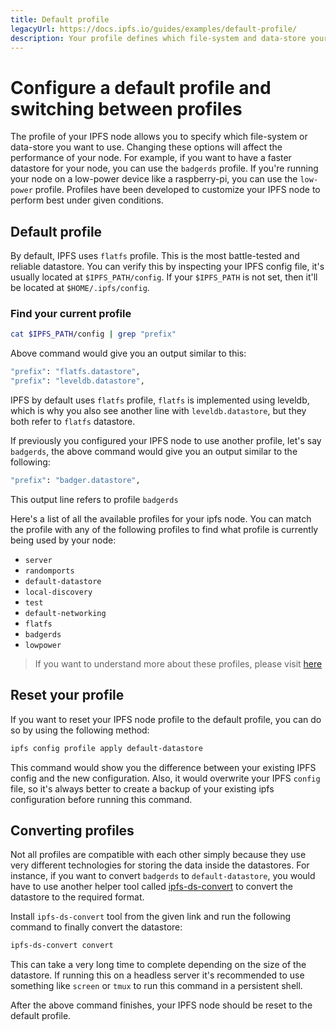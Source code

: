 ```yaml
---
title: Default profile
legacyUrl: https://docs.ipfs.io/guides/examples/default-profile/
description: Your profile defines which file-system and data-store your IPFS node will use, along with other configuration options. Learn how to set, change, and reset your profile.
---
```


# Configure a default profile and switching between profiles

The profile of your IPFS node allows you to specify which file-system or data-store you want to use. Changing these options will affect the performance of your node. For example, if you want to have a faster datastore for your node, you can use the `badgerds` profile. If you're running your node on a low-power device like a raspberry-pi, you can use the `low-power` profile. Profiles have been developed to customize your IPFS node to perform best under given conditions.

## Default profile

By default, IPFS uses `flatfs` profile. This is the most battle-tested and reliable datastore. You can verify this by inspecting your IPFS config file, it's usually located at `$IPFS_PATH/config`. If your `$IPFS_PATH` is not set, then it'll be located at `$HOME/.ipfs/config`.

### Find your current profile
```bash {.line-numbers}
cat $IPFS_PATH/config | grep "prefix"
```

Above command would give you an output similar to this:
```bash
"prefix": "flatfs.datastore",
"prefix": "leveldb.datastore",
```

IPFS by default uses `flatfs` profile, `flatfs` is implemented using leveldb, which is why you also see another line with `leveldb.datastore`, but they both refer to `flatfs` datastore.

If previously you configured your IPFS node to use another profile, let's say `badgerds`, the above command would give you an output similar to the following:
```bash
"prefix": "badger.datastore",
```

This output line refers to profile `badgerds`

Here's a list of all the available profiles for your ipfs node. You can match the profile with any of the following profiles to find what profile is currently being used by your node:

* `server`
* `randomports`
* `default-datastore`
* `local-discovery`
* `test`
* `default-networking`
* `flatfs`
* `badgerds`
* `lowpower`

> If you want to understand more about these profiles, please visit [here](https://github.com/ipfs/go-ipfs/blob/master/docs/config.md)

## Reset your profile

If you want to reset your IPFS node profile to the default profile, you can do so by using the following method:

```bash
ipfs config profile apply default-datastore
```

This command would show you the difference between your existing IPFS config and the new configuration. Also, it would overwrite your IPFS `config` file, so it's always better to create a backup of your existing ipfs configuration before running this command.

## Converting profiles

Not all profiles are compatible with each other simply because they use very different technologies for storing the data inside the datastores. For instance, if you want to convert `badgerds` to `default-datastore`, you would have to use another helper tool called [ipfs-ds-convert](https://dist.ipfs.io/#ipfs-ds-convert) to convert the datastore to the required format. 

Install `ipfs-ds-convert` tool from the given link and run the following command to finally convert the datastore:

```bash
ipfs-ds-convert convert
```

This can take a very long time to complete depending on the size of the datastore. If running this on a headless server it's recommended to use something like `screen` or `tmux` to run this command in a persistent shell.

After the above command finishes, your IPFS node should be reset to the default profile.
